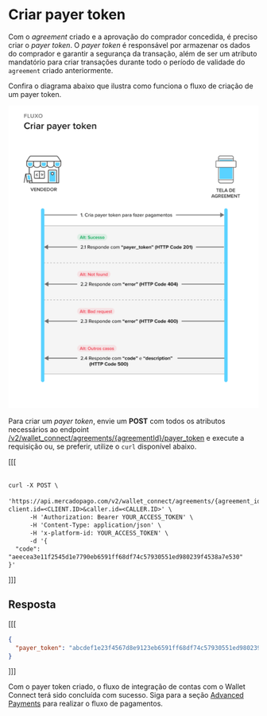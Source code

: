 # Criar payer token

Com o _agreement_ criado e a aprovação do comprador concedida, é preciso criar o _payer token_. O _payer token_ é responsável por armazenar os dados do comprador e garantir a segurança da transação, além de ser um atributo mandatório para criar transações durante todo o período de validade do `agreement` criado anteriormente.

Confira o diagrama abaixo que ilustra como funciona o fluxo de criação de um payer token.

![Criar payer token](/images/wallet-connect/create-payer-token.pt.png)

Para criar um _payer token_, envie um **POST** com todos os atributos necessários ao endpoint [/v2/wallet_connect/agreements/{agreementId}/payer_token](/developers/pt/reference/wallet_connect/_wallet_connect_agreements_agreement_id_payer_token/post) e execute a requisição ou, se preferir, utilize o `curl` disponível abaixo.

[[[
```curl

curl -X POST \
      'https://api.mercadopago.com/v2/wallet_connect/agreements/{agreement_id}/payer_token?client.id=<CLIENT.ID>&caller.id=<CALLER.ID>' \
      -H 'Authorization: Bearer YOUR_ACCESS_TOKEN' \
      -H 'Content-Type: application/json' \
      -H 'x-platform-id: YOUR_ACCESS_TOKEN' \
      -d '{
  "code": "aeecea3e11f2545d1e7790eb6591ff68df74c57930551ed980239f4538a7e530"
}'
```
]]]

## Resposta

[[[
```json
{
  "payer_token": "abcdef1e23f4567d8e9123eb6591ff68df74c57930551ed980239f4538a7e530"
}
```
]]]

Com o payer token criado, o fluxo de integração de contas com o Wallet Connect terá sido concluída com sucesso. Siga para a seção [Advanced Payments](/developers/pt/docs/wallet-connect/advanced-payments) para realizar o fluxo de pagamentos.

